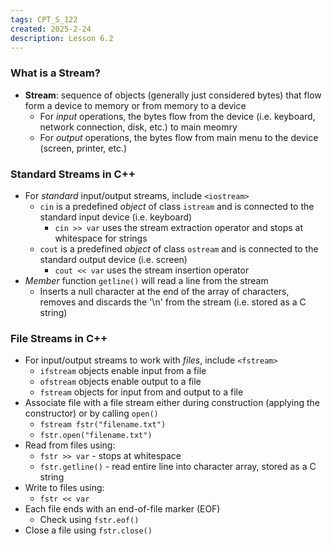 ```yaml
---
tags: CPT_S_122
created: 2025-2-24
description: Lesson 6.2
---
```


### What is a Stream?

- **Stream**: sequence of objects (generally just considered bytes) that flow form a device to memory or from memory to a device
	- For *input* operations, the bytes flow from the device (i.e. keyboard, network connection, disk, etc.) to main meomry
	- For *output* operations, the bytes flow from main menu to the device (screen, printer, etc.)

### Standard Streams in C++

- For *standard* input/output streams, include `<iostream>`
	- `cin` is a predefined *object* of class `istream` and is connected to the standard input device (i.e. keyboard)
		- `cin >> var` uses the stream extraction operator and stops at whitespace for strings
	- `cout` is a predefined *object* of class `ostream` and is connected to the standard output device (i.e. screen)
		- `cout << var` uses the stream insertion operator
- *Member* function `getline()` will read a line from the stream
	- Inserts a null character at the end of the array of characters, removes and discards the '\n' from the stream (i.e. stored as a C string)

### File Streams in C++

- For input/output streams to work with *files*, include `<fstream>`
	- `ifstream` objects enable input from a file
	- `ofstream` objects enable output to a file
	- `fstream` objects for input from and output to a file
- Associate file with a file stream either during construction (applying the constructor) or by calling `open()`
	- `fstream fstr("filename.txt")`
	- `fstr.open("filename.txt")`
- Read from files using:
	- `fstr >> var` - stops at whitespace
	- `fstr.getline()` - read entire line into character array, stored as a C string
- Write to files using:
	- `fstr << var`
- Each file ends with an end-of-file marker (EOF)
	- Check using `fstr.eof()`
- Close a file using `fstr.close()`
